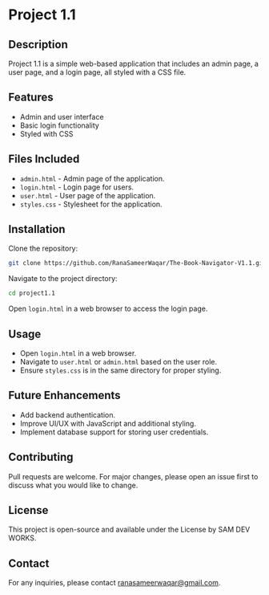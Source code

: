 # Project 1.1

## Description
Project 1.1 is a simple web-based application that includes an admin page, a user page, and a login page, all styled with a CSS file.

## Features
- Admin and user interface
- Basic login functionality
- Styled with CSS

## Files Included
- `admin.html` - Admin page of the application.
- `login.html` - Login page for users.
- `user.html` - User page of the application.
- `styles.css` - Stylesheet for the application.

## Installation
Clone the repository:
```bash
git clone https://github.com/RanaSameerWaqar/The-Book-Navigator-V1.1.git
```
Navigate to the project directory:
```bash
cd project1.1
```
Open `login.html` in a web browser to access the login page.

## Usage
- Open `login.html` in a web browser.
- Navigate to `user.html` or `admin.html` based on the user role.
- Ensure `styles.css` is in the same directory for proper styling.

## Future Enhancements
- Add backend authentication.
- Improve UI/UX with JavaScript and additional styling.
- Implement database support for storing user credentials.

## Contributing
Pull requests are welcome. For major changes, please open an issue first to discuss what you would like to change.

## License
This project is open-source and available under the License by SAM DEV WORKS.

## Contact
For any inquiries, please contact [ranasameerwaqar@gmail.com](mailto:ranasameerwaqar@gmail.com).

